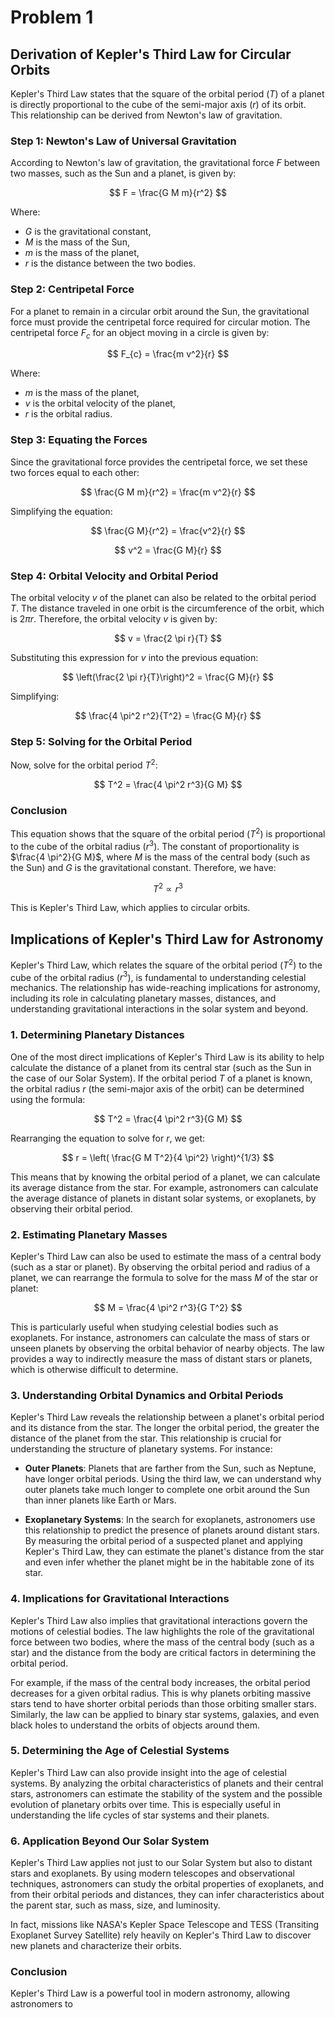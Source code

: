 # Problem 1
## Derivation of Kepler's Third Law for Circular Orbits

Kepler's Third Law states that the square of the orbital period ($T$) of a planet is directly proportional to the cube of the semi-major axis ($r$) of its orbit. This relationship can be derived from Newton's law of gravitation.

### Step 1: Newton's Law of Universal Gravitation

According to Newton's law of gravitation, the gravitational force $F$ between two masses, such as the Sun and a planet, is given by:

$$
F = \frac{G M m}{r^2}
$$

Where:
- $G$ is the gravitational constant,
- $M$ is the mass of the Sun,
- $m$ is the mass of the planet,
- $r$ is the distance between the two bodies.

### Step 2: Centripetal Force

For a planet to remain in a circular orbit around the Sun, the gravitational force must provide the centripetal force required for circular motion. The centripetal force $F_{c}$ for an object moving in a circle is given by:

$$
F_{c} = \frac{m v^2}{r}
$$

Where:
- $m$ is the mass of the planet,
- $v$ is the orbital velocity of the planet,
- $r$ is the orbital radius.

### Step 3: Equating the Forces

Since the gravitational force provides the centripetal force, we set these two forces equal to each other:

$$
\frac{G M m}{r^2} = \frac{m v^2}{r}
$$

Simplifying the equation:

$$
\frac{G M}{r^2} = \frac{v^2}{r}
$$

$$
v^2 = \frac{G M}{r}
$$

### Step 4: Orbital Velocity and Orbital Period

The orbital velocity $v$ of the planet can also be related to the orbital period $T$. The distance traveled in one orbit is the circumference of the orbit, which is $2 \pi r$. Therefore, the orbital velocity $v$ is given by:

$$
v = \frac{2 \pi r}{T}
$$

Substituting this expression for $v$ into the previous equation:

$$
\left(\frac{2 \pi r}{T}\right)^2 = \frac{G M}{r}
$$

Simplifying:

$$
\frac{4 \pi^2 r^2}{T^2} = \frac{G M}{r}
$$

### Step 5: Solving for the Orbital Period

Now, solve for the orbital period $T^2$:

$$
T^2 = \frac{4 \pi^2 r^3}{G M}
$$

### Conclusion

This equation shows that the square of the orbital period ($T^2$) is proportional to the cube of the orbital radius ($r^3$). The constant of proportionality is $\frac{4 \pi^2}{G M}$, where $M$ is the mass of the central body (such as the Sun) and $G$ is the gravitational constant. Therefore, we have:

$$
T^2 \propto r^3
$$

This is Kepler's Third Law, which applies to circular orbits.

## Implications of Kepler's Third Law for Astronomy

Kepler's Third Law, which relates the square of the orbital period ($T^2$) to the cube of the orbital radius ($r^3$), is fundamental to understanding celestial mechanics. The relationship has wide-reaching implications for astronomy, including its role in calculating planetary masses, distances, and understanding gravitational interactions in the solar system and beyond.

### 1. **Determining Planetary Distances**

One of the most direct implications of Kepler's Third Law is its ability to help calculate the distance of a planet from its central star (such as the Sun in the case of our Solar System). If the orbital period $T$ of a planet is known, the orbital radius $r$ (the semi-major axis of the orbit) can be determined using the formula:

$$
T^2 = \frac{4 \pi^2 r^3}{G M}
$$

Rearranging the equation to solve for $r$, we get:

$$
r = \left( \frac{G M T^2}{4 \pi^2} \right)^{1/3}
$$

This means that by knowing the orbital period of a planet, we can calculate its average distance from the star. For example, astronomers can calculate the average distance of planets in distant solar systems, or exoplanets, by observing their orbital period.

### 2. **Estimating Planetary Masses**

Kepler's Third Law can also be used to estimate the mass of a central body (such as a star or planet). By observing the orbital period and radius of a planet, we can rearrange the formula to solve for the mass $M$ of the star or planet:

$$
M = \frac{4 \pi^2 r^3}{G T^2}
$$

This is particularly useful when studying celestial bodies such as exoplanets. For instance, astronomers can calculate the mass of stars or unseen planets by observing the orbital behavior of nearby objects. The law provides a way to indirectly measure the mass of distant stars or planets, which is otherwise difficult to determine.

### 3. **Understanding Orbital Dynamics and Orbital Periods**

Kepler's Third Law reveals the relationship between a planet's orbital period and its distance from the star. The longer the orbital period, the greater the distance of the planet from the star. This relationship is crucial for understanding the structure of planetary systems. For instance:

- **Outer Planets**: Planets that are farther from the Sun, such as Neptune, have longer orbital periods. Using the third law, we can understand why outer planets take much longer to complete one orbit around the Sun than inner planets like Earth or Mars.
  
- **Exoplanetary Systems**: In the search for exoplanets, astronomers use this relationship to predict the presence of planets around distant stars. By measuring the orbital period of a suspected planet and applying Kepler's Third Law, they can estimate the planet's distance from the star and even infer whether the planet might be in the habitable zone of its star.

### 4. **Implications for Gravitational Interactions**

Kepler's Third Law also implies that gravitational interactions govern the motions of celestial bodies. The law highlights the role of the gravitational force between two bodies, where the mass of the central body (such as a star) and the distance from the body are critical factors in determining the orbital period.

For example, if the mass of the central body increases, the orbital period decreases for a given orbital radius. This is why planets orbiting massive stars tend to have shorter orbital periods than those orbiting smaller stars. Similarly, the law can be applied to binary star systems, galaxies, and even black holes to understand the orbits of objects around them.

### 5. **Determining the Age of Celestial Systems**

Kepler's Third Law can also provide insight into the age of celestial systems. By analyzing the orbital characteristics of planets and their central stars, astronomers can estimate the stability of the system and the possible evolution of planetary orbits over time. This is especially useful in understanding the life cycles of star systems and their planets.

### 6. **Application Beyond Our Solar System**

Kepler's Third Law applies not just to our Solar System but also to distant stars and exoplanets. By using modern telescopes and observational techniques, astronomers can study the orbital properties of exoplanets, and from their orbital periods and distances, they can infer characteristics about the parent star, such as mass, size, and luminosity.

In fact, missions like NASA's Kepler Space Telescope and TESS (Transiting Exoplanet Survey Satellite) rely heavily on Kepler's Third Law to discover new planets and characterize their orbits.

### Conclusion

Kepler's Third Law is a powerful tool in modern astronomy, allowing astronomers to
